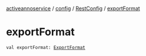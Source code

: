 [activeannoservice](../../index.md) / [config](../index.md) / [RestConfig](index.md) / [exportFormat](./export-format.md)

# exportFormat

`val exportFormat: `[`ExportFormat`](../-export-format/index.md)